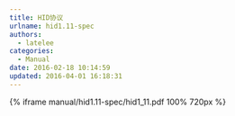 ```yaml
---
title: HID协议
urlname: hid1.11-spec
authors:
  - latelee
categories:
  - Manual
date: 2016-02-18 10:14:59
updated: 2016-04-01 16:18:31
---
```


{% iframe manual/hid1.11-spec/hid1_11.pdf 100% 720px %}